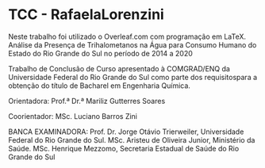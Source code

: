 # TCC - RafaelaLorenzini
Neste trabalho foi utilizado o Overleaf.com com programação em LaTeX.
Análise da Presença de Trihalometanos na Água para Consumo Humano do Estado do Rio Grande do Sul no período de 2014 a 2020

Trabalho de Conclusão de Curso apresentado à COMGRAD/ENQ da Universidade Federal do Rio Grande do Sul como parte dos requisitospara a obtenção do título de Bacharel em Engenharia Química.

Orientadora: Prof.ª Dr.ª Mariliz Gutterres Soares

Coorientador: MSc. Luciano Barros Zini

BANCA EXAMINADORA:
Prof. Dr. Jorge Otávio Trierweiler, Universidade Federal do Rio Grande do Sul.
MSc. Aristeu de Oliveira Junior, Ministério da Saúde.
MSc. Henrique Mezzomo, Secretaria Estadual de Saúde do Rio Grande do Sul

